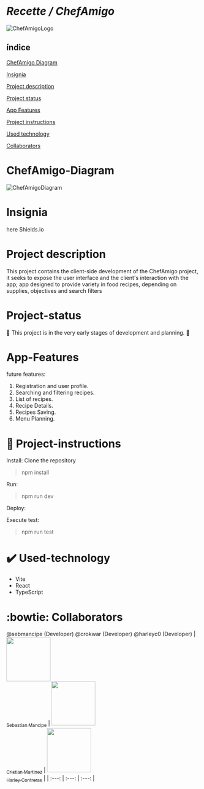 # <em> Recette / ChefAmigo </em>

![ChefAmigoLogo](https://github.com/sosfguar-dev/recette/assets/100255569/3c0d64dd-de04-4422-aed6-149d3f4bb197) 


## índice

[ChefAmigo Diagram](#ChefAmigo-Diagram)

[Insignia](#Insignia)

[Project description](#Project-description)

[Project status](#Project-status)

[App Features](#App-Features)

[Project instructions](#Project-instructions)

[Used technology](#Used-technology)

[Collaborators](#Collaborators)



# ChefAmigo-Diagram
![ChefAmigoDiagram](https://github.com/sosfguar-dev/recette/assets/100255569/458d757a-8570-4cc8-b224-ae42b1a72f80)

# Insignia 
here Shields.io

# Project description

This project contains the client-side development of the ChefAmigo project, it seeks to expose the user interface and the client's interaction with the app; app designed to provide variety in food recipes, depending on supplies, objectives and search filters

# Project-status

:construction: This project is in the very early stages of development and planning. :construction:

# App-Features

future features:
1. Registration and user profile.
2. Searching and filtering recipes.
3. List of recipes.
4. Recipe Details.
5. Recipes Saving.
6. Menu Planning.

# 📁 Project-instructions

Install:
Clone the repository
> npm install
   
Run:
> npm run dev

Deploy:

Execute test:
> npm run test

# ✔️ Used-technology
* Vite
* React
* TypeScript

# :bowtie: Collaborators
@sebmancipe (Developer)
@crokwar (Developer)
@harleyc0 (Developer)
| [<img src="https://avatars.githubusercontent.com/u/45525889?v=4" width=115><br><sub>Sebastian Mancipe</sub>](https://github.com/sebmancipe) |  [<img src="https://avatars.githubusercontent.com/u/81993782?v=4" width=115><br><sub>Cristian Martinez</sub>]([https://github.com/guilhermeonrails](https://github.com/Crokwar)) |  [<img src="https://avatars.githubusercontent.com/u/100255569?v=4" width=115><br><sub>Harley Contreras</sub>](https://github.com/HarleyC0) |
| :---: | :---: | :---: |
